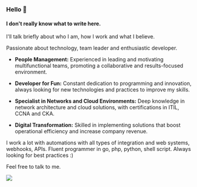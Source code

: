 ### Hello 👋

#### I don't really know what to write here. 

I'll talk briefly about who I am, how I work and what I believe.

Passionate about technology, team leader and enthusiastic developer.

- **People Management:** Experienced in leading and motivating multifunctional teams, promoting a collaborative and results-focused environment.

- **Developer for Fun:** Constant dedication to programming and innovation, always looking for new technologies and practices to improve my skills.

- **Specialist in Networks and Cloud Environments:** Deep knowledge in network architecture and cloud solutions, with certifications in ITIL, CCNA and CKA.

- **Digital Transformation:** Skilled in implementing solutions that boost operational efficiency and increase company revenue.

I work a lot with automations with all types of integration and web systems, webhooks, APIs.
Fluent programmer in go, php, python, shell script.
Always looking for best practices :)

Feel free to talk to me.


![](https://komarev.com/ghpvc/?username=julianol1berato)
<!---
julianol1berato/julianol1berato
--->
